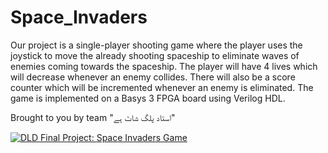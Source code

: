 # Space_Invaders

Our project is a single-player shooting game where the player uses the joystick to move the already shooting spaceship to eliminate waves of enemies coming towards the spaceship. The player will have 4 lives which will decrease whenever an enemy collides. There will also be a score counter which will be incremented whenever an enemy is eliminated. The game is implemented on a Basys 3 FPGA board using Verilog HDL. 

Brought to you by team "استاد پلگ شاٹ ہے"

[![DLD Final Project: Space Invaders Game](https://i.ytimg.com/an_webp/2K7r7UfxI6Q/mqdefault_6s.webp?du=3000&sqp=CMDphKYG&rs=AOn4CLDuBYWLaSghDoCxB-4Kngn6CCcd3wjpg)](https://www.youtube.com/watch?v=2K7r7UfxI6Q&t=132s&ab_channel=AbdullahAmir "DLD Final Project: Space Invaders Game")
